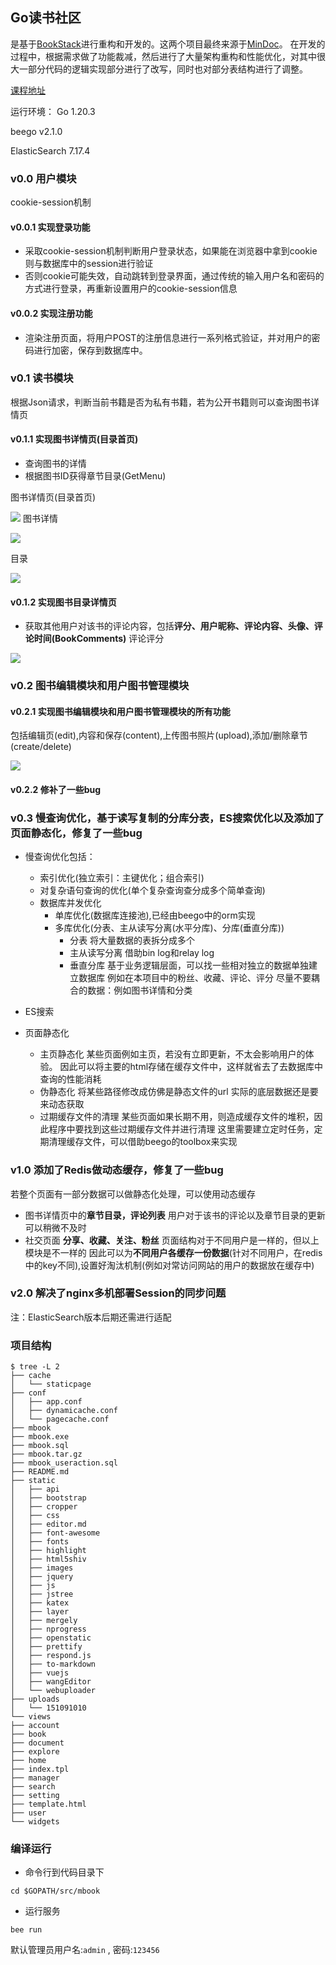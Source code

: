 ## Go读书社区
是基于[BookStack](https://github.com/TruthHun/BookStack)进行重构和开发的。这两个项目最终来源于[MinDoc](https://github.com/lifei6671/mindoc)。
在开发的过程中，根据需求做了功能裁减，然后进行了大量架构重构和性能优化，对其中很大一部分代码的逻辑实现部分进行了改写，同时也对部分表结构进行了调整。

[课程地址](https://coding.imooc.com/class/403.html)

运行环境：
Go 1.20.3

beego v2.1.0

ElasticSearch 7.17.4

### v0.0 用户模块
cookie-session机制
#### v0.0.1 实现登录功能
- 采取cookie-session机制判断用户登录状态，如果能在浏览器中拿到cookie则与数据库中的session进行验证
- 否则cookie可能失效，自动跳转到登录界面，通过传统的输入用户名和密码的方式进行登录，再重新设置用户的cookie-session信息
#### v0.0.2 实现注册功能
- 渲染注册页面，将用户POST的注册信息进行一系列格式验证，并对用户的密码进行加密，保存到数据库中。


### v0.1 读书模块
根据Json请求，判断当前书籍是否为私有书籍，若为公开书籍则可以查询图书详情页
#### v0.1.1 实现图书详情页(目录首页)
- 查询图书的详情
- 根据图书ID获得章节目录(GetMenu)

图书详情页(目录首页)

![](./res/1.png)
图书详情

![](./res/3.png)

目录

![](./res/2.png)
#### v0.1.2 实现图书目录详情页
- 获取其他用户对该书的评论内容，包括**评分、用户昵称、评论内容、头像、评论时间(BookComments)**
评论评分

![](./res/4.png)


### v0.2 图书编辑模块和用户图书管理模块
#### v0.2.1 实现图书编辑模块和用户图书管理模块的所有功能
包括编辑页(edit),内容和保存(content),上传图书照片(upload),添加/删除章节(create/delete)

![](./res/5.png)
#### v0.2.2 修补了一些bug 


### v0.3 慢查询优化，基于读写复制的分库分表，ES搜索优化以及添加了页面静态化，修复了一些bug
- 慢查询优化包括：
    - 索引优化(独立索引：主键优化；组合索引)
    - 对复杂语句查询的优化(单个复杂查询查分成多个简单查询)
    - 数据库并发优化
        - 单库优化(数据库连接池),已经由beego中的orm实现
        - 多库优化(分表、主从读写分离(水平分库)、分库(垂直分库))
            - 分表
            将大量数据的表拆分成多个
            - 主从读写分离
            借助bin log和relay log
            - 垂直分库
              基于业务逻辑层面，可以找一些相对独立的数据单独建立数据库
              例如在本项目中的粉丝、收藏、评论、评分
              尽量不要耦合的数据：例如图书详情和分类
- ES搜索


- 页面静态化
  - 主页静态化
    某些页面例如主页，若没有立即更新，不太会影响用户的体验。
    因此可以将主要的html存储在缓存文件中，这样就省去了去数据库中查询的性能消耗
  - 伪静态化
  将某些路径修改成仿佛是静态文件的url
  实际的底层数据还是要来动态获取
  - 过期缓存文件的清理
  某些页面如果长期不用，则造成缓存文件的堆积，因此程序中要找到这些过期缓存文件并进行清理
  这里需要建立定时任务，定期清理缓存文件，可以借助beego的toolbox来实现


### v1.0 添加了Redis做动态缓存，修复了一些bug
若整个页面有一部分数据可以做静态化处理，可以使用动态缓存
- 图书详情页中的**章节目录，评论列表**
    用户对于该书的评论以及章节目录的更新可以稍微不及时
- 社交页面
    **分享、收藏、关注、粉丝**
    页面结构对于不同用户是一样的，但以上模块是不一样的
    因此可以为**不同用户各缓存一份数据**(针对不同用户，在redis中的key不同),设置好淘汰机制(例如对常访问网站的用户的数据放在缓存中)


### v2.0 解决了nginx多机部署Session的同步问题


注：ElasticSearch版本后期还需进行适配


### 项目结构

```
$ tree -L 2
├── cache
│   └── staticpage
├── conf
│   ├── app.conf
│   ├── dynamicache.conf
│   └── pagecache.conf
├── mbook
├── mbook.exe
├── mbook.sql
├── mbook.tar.gz
├── mbook_useraction.sql
├── README.md
├── static
│   ├── api
│   ├── bootstrap
│   ├── cropper
│   ├── css
│   ├── editor.md
│   ├── font-awesome
│   ├── fonts
│   ├── highlight
│   ├── html5shiv
│   ├── images
│   ├── jquery
│   ├── js
│   ├── jstree
│   ├── katex
│   ├── layer
│   ├── mergely
│   ├── nprogress
│   ├── openstatic
│   ├── prettify
│   ├── respond.js
│   ├── to-markdown
│   ├── vuejs
│   ├── wangEditor
│   └── webuploader
├── uploads
│   └── 151091010
└── views
├── account
├── book
├── document
├── explore
├── home
├── index.tpl
├── manager
├── search
├── setting
├── template.html
├── user
└── widgets
```

### 编译运行
- 命令行到代码目录下
```
cd $GOPATH/src/mbook
```
- 运行服务
```
bee run
```

默认管理员用户名:`admin` , 密码:`123456`  
